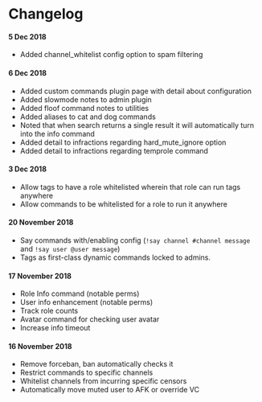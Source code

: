 # Changelog

#### 5 Dec 2018

* Added channel\_whitelist config option to spam filtering

#### 6 Dec 2018

* Added custom commands plugin page with detail about configuration
* Added slowmode notes to admin plugin
* Added floof command notes to utilities
* Added aliases to cat and dog commands
* Noted that when search returns a single result it will automatically turn into the info command
* Added detail to infractions regarding hard\_mute\_ignore option
* Added detail to infractions regarding temprole command

#### 3 Dec 2018

* Allow tags to have a role whitelisted wherein that role can run tags anywhere
* Allow commands to be whitelisted for a role to run it anywhere

#### 20 November 2018

* Say commands with/enabling config \(`!say channel #channel message` and `!say user @user message`\)
* Tags as first-class dynamic commands locked to admins.

#### 17 November 2018

* Role Info command \(notable perms\)
* User info enhancement \(notable perms\)
* Track role counts
* Avatar command for checking user avatar
* Increase info timeout

#### 

#### 16 November 2018

* Remove forceban, ban automatically checks it
* Restrict commands to specific channels
* Whitelist channels from incurring specific censors
* Automatically move muted user to AFK or override VC



